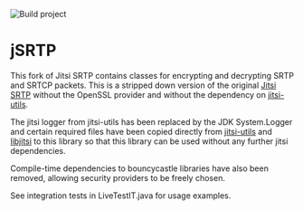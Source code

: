 ![Build project](https://github.com/privatestatic/jsrtp/actions/workflows/maven.yml/badge.svg)

# jSRTP

This fork of Jitsi SRTP contains classes for encrypting and decrypting SRTP and SRTCP packets. This is a stripped down version of the original [Jitsi SRTP](https://github.com/jitsi/jitsi-srtp) without the OpenSSL provider and without the dependency on [jitsi-utils]( https://github.com/jitsi/jitsi-utils).

The jitsi logger from jitsi-utils has been replaced by the JDK System.Logger and certain required files have been copied directly from [jitsi-utils](https://github.com/jitsi/jitsi-utils) and [libjitsi](https://github.com/jitsi/libjitsi) to this library so that this library can be used without any further jitsi dependencies.

Compile-time dependencies to bouncycastle libraries have also been removed, allowing security providers to be freely chosen.

See integration tests in LiveTestIT.java for usage examples.
